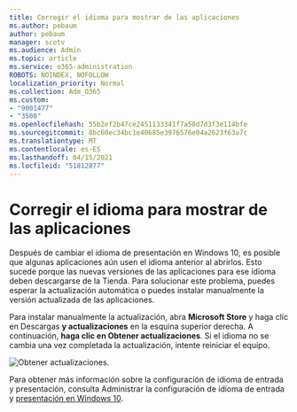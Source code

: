 ```yaml
---
title: Corregir el idioma para mostrar de las aplicaciones
ms.author: pebaum
author: pebaum
manager: scotv
ms.audience: Admin
ms.topic: article
ms.service: o365-administration
ROBOTS: NOINDEX, NOFOLLOW
localization_priority: Normal
ms.collection: Adm_O365
ms.custom:
- "9001477"
- "3508"
ms.openlocfilehash: 55b2ef2b47ce2451133341f7a58d7d3f3e114bfe
ms.sourcegitcommit: 8bc60ec34bc1e40685e3976576e04a2623f63a7c
ms.translationtype: MT
ms.contentlocale: es-ES
ms.lasthandoff: 04/15/2021
ms.locfileid: "51812877"
---
```

# <a name="fix-the-display-language-of-apps"></a>Corregir el idioma para mostrar de las aplicaciones

Después de cambiar el idioma de presentación en Windows 10, es posible que algunas aplicaciones aún usen el idioma anterior al abrirlos. Esto sucede porque las nuevas versiones de las aplicaciones para ese idioma deben descargarse de la Tienda. Para solucionar este problema, puedes esperar la actualización automática o puedes instalar manualmente la versión actualizada de las aplicaciones.

Para instalar manualmente la actualización, abra **Microsoft Store** y haga clic en Descargas **y actualizaciones** en la esquina superior derecha. A continuación, **haga clic en Obtener actualizaciones**. Si el idioma no se cambia una vez completada la actualización, intente reiniciar el equipo.

![Obtener actualizaciones.](media/get-updates.png)

Para obtener más información sobre la configuración de idioma de entrada y presentación, consulta Administrar la configuración de idioma de entrada y [presentación en Windows 10](https://support.microsoft.com/help/4027670/windows-10-add-and-switch-input-and-display-language-preferences).
